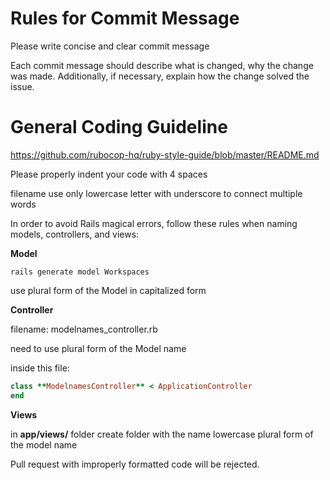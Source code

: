 # Rules for Commit Message
Please write concise and clear commit message

Each commit message should describe what is changed, why the change was made. Additionally, if necessary, explain how the change solved the issue.

# General Coding Guideline
https://github.com/rubocop-hq/ruby-style-guide/blob/master/README.md

Please properly indent your code with 4 spaces

filename use only lowercase letter with underscore to connect multiple words

In order to avoid Rails magical errors, follow these rules when naming models, controllers, and views:

**Model**

`rails generate model Workspaces`

use plural form of the Model in capitalized form

**Controller**

filename:
  modelnames_controller.rb

need to use plural form of the Model name

inside this file:
```ruby
class **ModelnamesController** < ApplicationController
end
```

**Views**

in **app/views/** folder create folder with the name lowercase plural form of the model name

Pull request with improperly formatted code will be rejected.
